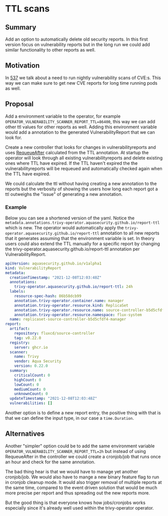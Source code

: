# TTL scans

## Summary

Add an option to automatically delete old security reports. In this first version focus on vulnerability reports but in the long run we could add similar functionality to other reports as well.

## Motivation

In [537](https://github.com/aquasecurity/trivy-operator/issues/537) we talk about a need to run nightly vulnerability scans of CVE:s.
This way we can make sure to get new CVE reports for long time running pods as well.

## Proposal

Add a environment variable to the operator, for example `OPERATOR_VULNERABILITY_SCANNER_REPORT_TTL=86400`, this way we can add other ttl values for other reports as well.
Adding this environment variable would add a annotation to the generated VulnerabilityReport that we can look for.

Create a new controller that looks for changes in vulnerabilityreports and uses [RequeueAfter](https://pkg.go.dev/sigs.k8s.io/controller-runtime/pkg/reconcile#Result) calculated from the TTL annotation.
At startup the operator will look through all existing vulnerabilityreports and delete existing ones where TTL have expired.
If the TTL haven't expired the the vulnerabilityreports will be requeued and automatically checked again when the TTL have expired.

We could calculate the ttl without having creating a new annotation to the reports but the verbosity of showing the users how long each report
got a ttl outweighs the "issue" of generating a new annotation.

### Example

Below you can see a shortened version of the yaml. Notice the `metadata.annotations.trivy-operator.aquasecurity.github.io/report-ttl` which is new.
The operator would automatically apply the `trivy-operator.aquasecurity.github.io/report-ttl` annotation to all new reports that it generates assuming that the environment variable is set.
In theory users could also extend the TTL manually for a specific report by changing the trivy-operator.aquasecurity.github.io/report-ttl annotation per VulnerabilityReport.

```vulnerabilityReport.yaml
apiVersion: aquasecurity.github.io/v1alpha1
kind: VulnerabilityReport
metadata:
  creationTimestamp: "2021-12-08T12:03:48Z"
  annotations:
    trivy-operator.aquasecurity.github.io/report-ttl: 24h
  labels:
    resource-spec-hash: 86b58dcb99
    annotation.trivy-operator.container.name: manager
    annotation.trivy-operator.resource.kind: ReplicaSet
    annotation.trivy-operator.resource.name: source-controller-b5d5cfdf4
    annotation.trivy-operator.resource.namespace: flux-system
  name: replicaset-source-controller-b5d5cfdf4-manager
report:
  artifact:
    repository: fluxcd/source-controller
    tag: v0.22.0
  registry:
    server: ghcr.io
  scanner:
    name: Trivy
    vendor: Aqua Security
    version: 0.22.0
  summary:
    criticalCount: 0
    highCount: 0
    lowCount: 0
    mediumCount: 0
    unknownCount: 0
  updateTimestamp: "2021-12-08T12:03:48Z"
  vulnerabilities: []
```

Another option is to define a new report entry, the positive thing with that is that we can define the input type, in our case a `time.Duration`.

## Alternatives

Another "simpler" option could be to add the same environment variable `OPERATOR_VULNERABILITY_SCANNER_REPORT_TTL=2h` but instead of using RequeueAfter in the controller we could create a cronjob/job that runs once an hour and check for the same annotation.

The bad thing hear is that we would have to manage yet another cronjob/job. We would also have to mange a new binary feature flag to run in cronjob cleanup mode.
It would also trigger removal of multiple reports at the same time, compared to the event driven solution that would be much more precise per report
and thus spreading out the new reports more.

But the good thing is that everyone knows how jobs/cronjobs works especially since it's already well used within the trivy-operator operator.
